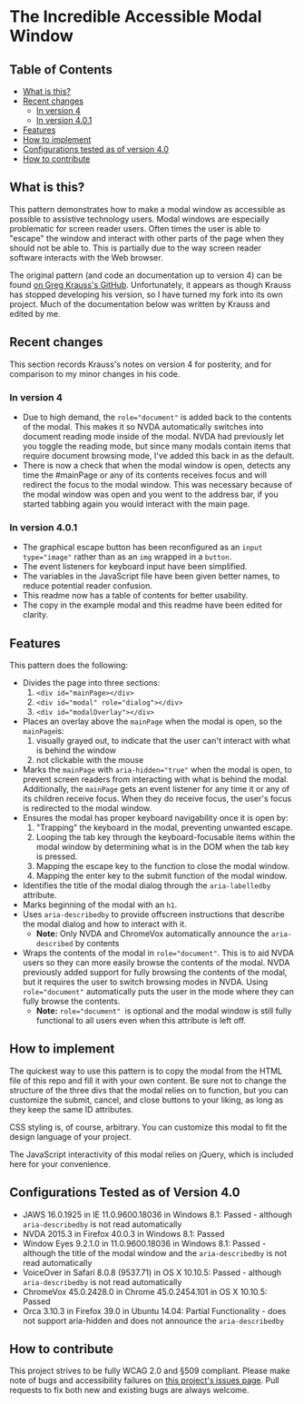 # The Incredible Accessible Modal Window

## Table of Contents
* [What is this?](#what-is-this)
* [Recent changes](#recent-changes)
    * [In version 4](#in-version-4)
    * [In version 4.0.1](#in-version-4.0.1)
* [Features](#features)
* [How to implement](#how-to-implement)
* [Configurations tested as of version 4.0](#configurations-tested-as-of-version-4.0)
* [How to contribute](#how-to-contribute)

## What is this?
This pattern demonstrates how to make a modal window as accessible as possible to assistive technology users. Modal windows are especially problematic for screen reader users. Often times the user is able to "escape" the window and interact with other parts of the page when they should not be able to. This is partially due to the way screen reader software interacts with the Web browser.

The original pattern (and code an documentation up to version 4) can be found [on Greg Krauss's GitHub](https://github.com/gdkraus). Unfortunately, it appears as though Krauss has stopped developing his version, so I have turned my fork into its own project. Much of the documentation below was written by Krauss and edited by me.

## Recent changes
This section records Krauss's notes on version 4 for posterity, and for comparison to my minor changes in his code.
### In version 4

* Due to high demand, the `role="document"` is added back to the contents of the modal. This makes it so NVDA automatically switches into document reading mode inside of the modal. NVDA had previously let you toggle the reading mode, but since many modals contain items that require document browsing mode, I've added this back in as the default.
* There is now a check that when the modal window is open, detects any time the #mainPage or any of its contents receives focus and will redirect the focus to the modal window. This was necessary because of the modal window was open and you went to the address bar, if you started tabbing again you would interact with the main page.

### In version 4.0.1
* The graphical escape button has been reconfigured as an `input type="image"` rather than as an `img` wrapped in a `button`.
* The event listeners for keyboard input have been simplified.
* The variables in the JavaScript file have been given better names, to reduce potential reader confusion.
* This readme now has a table of contents for better usability.
* The copy in the example modal and this readme have been edited for clarity.

## Features

This pattern does the following:

* Divides the page into three sections:
  1. `<div id="mainPage></div>`
  2. `<div id="modal" role="dialog"></div>`
  3. `<div id="modalOverlay"></div>`
* Places an overlay above the `mainPage` when the modal is open, so the `mainPage`is:
  1. visually grayed out, to indicate that the user can't interact with what is behind the window
  2. not clickable with the mouse
* Marks the `mainPage` with `aria-hidden="true"` when the modal is open, to prevent screen readers from interacting with what is behind the modal. Additionally, the `mainPage` gets an event listener for any time it or any of its children receive focus. When they do receive focus, the user's focus is redirected to the modal window.
* Ensures the modal has proper keyboard navigability once it is open by:
    1. "Trapping" the keyboard in the modal, preventing unwanted escape.
    2. Looping the tab key through the keyboard-focusable items within the modal window by determining what is in the DOM when the tab key is pressed.
    3. Mapping the escape key to the function to close the modal window.
    4. Mapping the enter key to the submit function of the modal window.
* Identifies the title of the modal dialog through the `aria-labelledby` attribute.
* Marks beginning of the modal with an `h1`.
* Uses `aria-describedby` to provide offscreen instructions that describe the modal dialog and how to interact with it.
    * **Note:** Only NVDA and ChromeVox automatically announce the `aria-described` by contents
* Wraps the contents of the modal in `role="document"`. This is to aid NVDA users so they can more easily browse the contents of the modal. NVDA previously added support for fully browsing the contents of the modal, but it requires the user to switch browsing modes in NVDA. Using `role="document"` automatically puts the user in the mode where they can fully browse the contents.
  * **Note:** `role="document" `is optional and the modal window is still fully functional to all users even when this attribute is left off.

## How to implement
The quickest way to use this pattern is to copy the modal from the HTML file of this repo and fill it with your own content. Be sure not to change the structure of the three divs that the modal relies on to function, but you can customize the submit, cancel, and close buttons to your liking, as long as they keep the same ID attributes.

CSS styling is, of course, arbitrary. You can customize this modal to fit the design language of your project.

The JavaScript interactivity of this modal relies on jQuery, which is included here for your convenience.

## Configurations Tested as of Version 4.0  
* JAWS 16.0.1925 in IE 11.0.9600.18036 in Windows 8.1: Passed - although `aria-describedby` is not read automatically
* NVDA 2015.3 in Firefox 40.0.3 in Windows 8.1: Passed
* Window Eyes 9.2.1.0 in 11.0.9600.18036 in Windows 8.1: Passed - although the title of the modal window and the `aria-describedby` is not read automatically
* VoiceOver in Safari 8.0.8 (9537.71) in OS X 10.10.5: Passed - although `aria-describedby` is not read automatically
* ChromeVox 45.0.2428.0 in Chrome 45.0.2454.101 in OS X 10.10.5: Passed
* Orca 3.10.3 in Firefox 39.0 in Ubuntu 14.04: Partial Functionality - does not support aria-hidden and does not announce the `aria-describedby`

## How to contribute
This project strives to be fully WCAG 2.0 and §509 compliant. Please make note of bugs and accessibility failures on [this project's issues page](https://github.com/dengeist/accessible-modal-pattern/issues). Pull requests to fix both new and existing bugs are always welcome.
